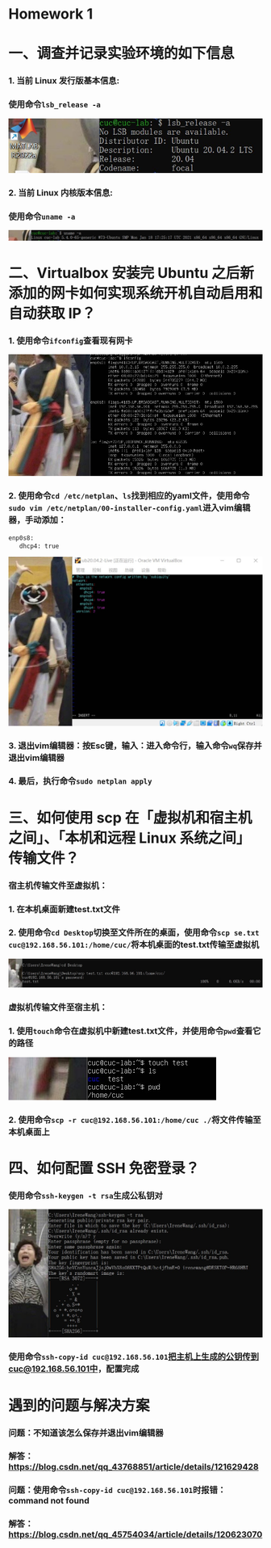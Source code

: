 # Homework 1
# 一、调查并记录实验环境的如下信息
### 1. 当前 Linux 发行版基本信息:
### 使用命令`lsb_release -a`
![](img/发行版基本信息.jpg)
### 2. 当前 Linux 内核版本信息:
### 使用命令`uname -a`
![](img/内核版本信息.jpg)
# 二、Virtualbox 安装完 Ubuntu 之后新添加的网卡如何实现系统开机自动启用和自动获取 IP？
### 1. 使用命令`ifconfig`查看现有网卡
![](img/查看现有网卡.jpg)
### 2. 使用命令`cd /etc/netplan`、`ls`找到相应的yaml文件，使用命令`sudo vim /etc/netplan/00-installer-config.yaml`进入vim编辑器，手动添加：
```
enp0s8:
​   dhcp4: true
```
![](img/添加网卡.jpg)
### 3. 退出vim编辑器：按Esc键，输入：进入命令行，输入命令`wq`保存并退出vim编辑器
### 4. 最后，执行命令`sudo netplan apply`

# 三、如何使用 scp 在「虚拟机和宿主机之间」、「本机和远程 Linux 系统之间」传输文件？
### 宿主机传输文件至虚拟机：
### 1. 在本机桌面新建test.txt文件
### 2. 使用命令`cd Desktop`切换至文件所在的桌面，使用命令`scp se.txt cuc@192.168.56.101:/home/cuc/`将本机桌面的test.txt传输至虚拟机
![](img/本机传虚拟机.jpg)
### 虚拟机传输文件至宿主机：
### 1. 使用`touch`命令在虚拟机中新建test.txt文件，并使用命令`pwd`查看它的路径
![](img/新建文件于虚拟机.jpg)
### 2. 使用命令`scp -r cuc@192.168.56.101:/home/cuc ./`将文件传输至本机桌面上



# 四、如何配置 SSH 免密登录？
### 使用命令`ssh-keygen -t rsa`生成公私钥对
![](img/生成公私钥对.jpg)
### 使用命令`ssh-copy-id cuc@192.168.56.101`把主机上生成的公钥传到cuc@192.168.56.101中，配置完成

# 遇到的问题与解决方案
### 问题：不知道该怎么保存并退出vim编辑器
### 解答：https://blog.csdn.net/qq_43768851/article/details/121629428
### 问题：使用命令`ssh-copy-id cuc@192.168.56.101`时报错：command not found
### 解答：https://blog.csdn.net/qq_45754034/article/details/120623070